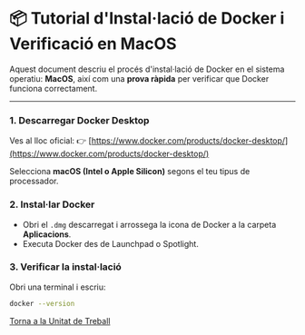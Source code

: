 # 📦 Tutorial d'Instal·lació de Docker i Verificació en MacOS

Aquest document descriu el procés d'instal·lació de Docker en el sistema operatiu: **MacOS**, així com una **prova ràpida** per verificar que Docker funciona correctament.

---

### 1. Descarregar Docker Desktop
Ves al lloc oficial:
👉 [https://www.docker.com/products/docker-desktop/](https://www.docker.com/products/docker-desktop/)

Selecciona **macOS (Intel o Apple Silicon)** segons el teu tipus de processador.

### 2. Instal·lar Docker
- Obri el `.dmg` descarregat i arrossega la icona de Docker a la carpeta **Aplicacions**.
- Executa Docker des de Launchpad o Spotlight.

### 3. Verificar la instal·lació
Obri una terminal i escriu:
```bash
docker --version
```

[Torna a la Unitat de Treball](UT1.md)